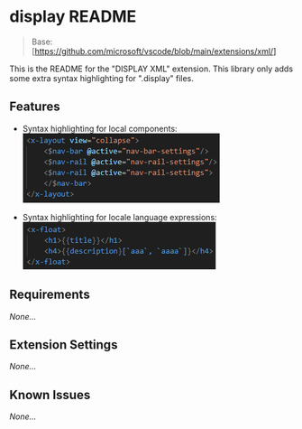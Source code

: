 # display README

> Base: [https://github.com/microsoft/vscode/blob/main/extensions/xml/]

This is the README for the "DISPLAY XML" extension. This library only adds some extra syntax highlighting for ".display" files.

## Features

- Syntax highlighting for local components:
![local components](./images/local-components.png)

- Syntax highlighting for locale language expressions:
![locale expressions](./images/locale-expressions.png)

## Requirements

*None...*

## Extension Settings

*None...*

## Known Issues

*None...*
